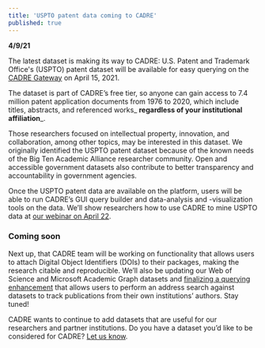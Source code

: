 ```yaml
---
title: 'USPTO patent data coming to CADRE'
published: true
---
```


**4/9/21**

The latest dataset is making its way to CADRE: U.S. Patent and Trademark Office's (USPTO) patent dataset will be available for easy querying on the [CADRE Gateway](https://cadre.iu.edu/gateway/profile) on April 15, 2021.

The dataset is part of CADRE’s free tier, so anyone can gain access to 7.4 million patent application documents from 1976 to 2020, which include titles, abstracts, and referenced works_ **regardless of your institutional affiliation**_. 

Those researchers focused on intellectual property, innovation, and collaboration, among other topics, may be interested in this dataset. We originally identified the USPTO patent dataset because of the known needs of the Big Ten Academic Alliance researcher community. Open and accessible government datasets also contribute to better transparency and accountability in government agencies.

Once the USPTO patent data are available on the platform, users will be able to run CADRE’s GUI query builder and data-analysis and -visualization tools on the data. We’ll show researchers how to use CADRE to mine USPTO data at [our webinar on April 22](https://cadre.iu.edu/news-and-events/events/mine-u-s-patent-and-trademark-office-data-with-cadre).

### Coming soon
Next up, that CADRE team will be working on functionality that allows users to attach Digital Object Identifiers (DOIs) to their packages, making the research citable and reproducible. We’ll also be updating our Web of Science and Microsoft Academic Graph datasets and [finalizing a querying enhancement](https://cadre.iu.edu/news-and-events/blog/new-querying-enhancements-coming-soon) that allows users to perform an address search against datasets to track publications from their own institutions’ authors. Stay tuned!

CADRE wants to continue to add datasets that are useful for our researchers and partner institutions. Do you have a dataset you’d like to be considered for CADRE? [Let us know](https://cadre.iu.edu/contact-us/feedback).

